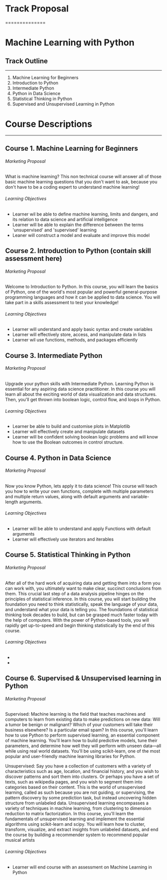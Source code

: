 
# Track Proposal
==============

# Machine Learning with Python


## Track Outline
-------------

1. Machine Learning for Beginners 
2. Introduction to Python 
3. Intermediate Python 
4. Python in Data Science
5. Statistical Thinking in Python
6. Supervised and Unsupervised Learning in Python

# Course Descriptions
-------------------

## Course 1. Machine Learning for Beginners

###### Marketing Proposal

What is machine learning? This non technical course will answer all of those basic machine learning questions that you don't want to ask, because you don't have to be a coding expert to understand machine learning! 

###### Learning Objectives

* Learner wil be able to define machine learning, limits and dangers, and its relation to data science and artificial intelligence
* Learner will be able to explain the difference between the terms 'unsupervised' and 'supervised' learning
* Leaner will construct a model and evaluate and improve this model

## Course 2. Introduction to Python (contain skill assessment here)

###### Marketing Proposal

Welcome to Introduction to Python. In this course, you will learn the basics of Python, one of the world's most popular and powerful general-purpose programming languages and how it can be applied to data science. You will take part in a skills assessment to test your knowledge!

###### Learning Objectives

* Learner will understand and apply basic syntax and create variables
* Learner will effectively store, access, and manipulate data in lists
* Learner wil use functions, methods, and packages efficiently 

## Course 3. Intermediate Python 

###### Marketing Proposal

Upgrade your python skills with Intermediate Python. Learning Python is essential for any aspiring data science practitioner. In this course you will learn all about the exciting world of data visualization and data structures. Then, you'll get thrown into boolean logic, control flow, and loops in Python.

###### Learning Objectives

* Learner be able to build and customise plots in Matplotlib
* Learner will effectively create and manipulate datasets
* Learner will be confident solving boolean logic problems and will know how to use the Boolean outcomes in control structure.

## Course 4. Python in Data Science 

###### Marketing Proposal

Now you know Python, lets apply it to data science! This course will teach you how to write your own functions, complete with multiple parameters and multiple return values, along with default arguments and variable-length arguments. 

###### Learning Objectives

* Learner will be able to understand and apply Functions with default arguments
* Learner will effectively use iterators and iterables

## Course 5. Statistical Thinking in Python

###### Marketing Proposal

After all of the hard work of acquiring data and getting them into a form you can work with, you ultimately want to make clear, succinct conclusions from them. This crucial last step of a data analysis pipeline hinges on the principles of statistical inference. In this course, you will start building the foundation you need to think statistically, speak the language of your data, and understand what your data is telling you. The foundations of statistical thinking took decades to build, but can be grasped much faster today with the help of computers. With the power of Python-based tools, you will rapidly get up-to-speed and begin thinking statistically by the end of this course.

###### Learning Objectives

* 
*

## Course 6. Supervised & Unsupervised learning in Python

###### Marketing Proposal

Supervised: Machine learning is the field that teaches machines and computers to learn from existing data to make predictions on new data: Will a tumor be benign or malignant? Which of your customers will take their business elsewhere? Is a particular email spam? In this course, you'll learn how to use Python to perform supervised learning, an essential component of machine learning. You'll learn how to build predictive models, tune their parameters, and determine how well they will perform with unseen data—all while using real world datasets. You'll be using scikit-learn, one of the most popular and user-friendly machine learning libraries for Python.

Unsupervised: Say you have a collection of customers with a variety of characteristics such as age, location, and financial history, and you wish to discover patterns and sort them into clusters. Or perhaps you have a set of texts, such as wikipedia pages, and you wish to segment them into categories based on their content. This is the world of unsupervised learning, called as such because you are not guiding, or supervising, the pattern discovery by some prediction task, but instead uncovering hidden structure from unlabeled data. Unsupervised learning encompasses a variety of techniques in machine learning, from clustering to dimension reduction to matrix factorization. In this course, you'll learn the fundamentals of unsupervised learning and implement the essential algorithms using scikit-learn and scipy. You will learn how to cluster, transform, visualize, and extract insights from unlabeled datasets, and end the course by building a recommender system to recommend popular musical artists




###### Learning Objectives

* Learner will end course with an assessment on Machine Learning in Python




